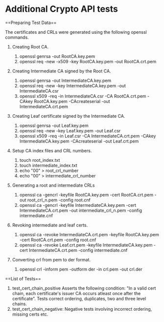 Additional Crypto API tests
===========================

==Preparing Test Data==

The certificates and CRLs were generated using the following openssl commands.

  1. Creating Root CA.
      1. openssl genrsa -out RootCA.key.pem
      2. openssl req -new -x509 -key RootCA.key.pem -out RootCA.crt.pem

  2. Creating Intermediate CA signed by the Root CA.
      1. openssl genrsa -out IntermediateCA.key.pem
      2. openssl req -new -key IntermediateCA.key.pem -out IntermediateCA.csr
      3. openssl x509 -req -in IntermediateCA.csr -CA RootCA.crt.pem -CAkey RootCA.key.pem -CAcreateserial -out IntermediateCA.crt.pem

  3. Creating Leaf certificate signed by the Intermediate CA.
      1. openssl genrsa -out Leaf.key.pem
      2. openssl req -new -key Leaf.key.pem -out Leaf.csr
      3. openssl x509 -req -in Leaf.csr -CA IntermediateCA.crt.pem -CAkey IntermediateCA.key.pem -CAcreateserial -out Leaf.crt.pem

  4. Setup CA index files and CRL numbers.
      1. touch root_index.txt
      2. touch intermediate_index.txt
      3. echo "00" > root_crl_number
      4. echo "00" > intermediate_crl_number

  5. Generating a root and intermediate CRLs
      1. openssl ca -gencrl -keyfile RootCA.key.pem -cert RootCA.crt.pem -out root_crl_n.pem -config root.cnf
      2. openssl ca -gencrl -keyfile IntermediateCA.key.pem -cert IntermediateCA.crt.pem -out intermediate_crl_n.pem -config intermediate.cnf

  6. Revoking intermediate and leaf certs.
      1. openssl ca -revoke IntermediateCA.crt.pem -keyfile RootCA.key.pem -cert RootCA.crt.pem -config root.cnf
      2. openssl ca -revoke Leaf.crt.pem -keyfile IntermediateCA.key.pem -cert IntermediateCA.crt.pem -config intermediate.cnf

  7. Converting crl from pem to der format.
      1. openssl crl -inform pem -outform der -in crl.pem -out crl.der
  
==List of Tests==

  1. test_cert_chain_positive
       Asserts the following condition: "In a valid cert chain, each certificate's issuer CA occurs atleast once after the certificate".
        Tests correct ordering, duplicates, two and three level chains.
  2. test_cert_chain_negative: Negative tests involving incorrect ordering, missing certs etc.
